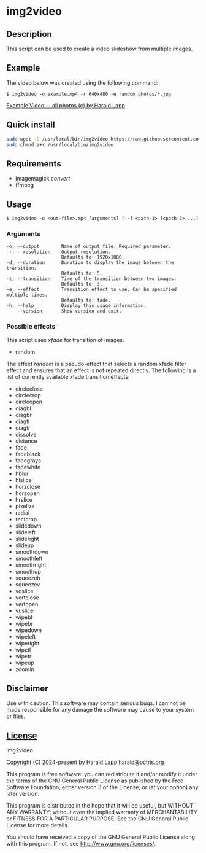 # img2video

## Description

This script can be used to create a video slideshow from multiple images.

## Example

The video below was created using the following command:

```console
$ img2video -o example.mp4 -r 640x480 -e random photos/*.jpg
```

[Example Video -- all photos (c) by Harald Lapp](https://github.com/aurora/img2video/assets/304837/e6e4034c-af0f-48fa-a87d-b6d66fe1b154)

## Quick install

```bash
sudo wget -O /usr/local/bin/img2video https://raw.githubusercontent.com/aurora/img2video/master/img2video
sudo chmod a+x /usr/local/bin/img2video
```

## Requirements

* imagemagick *convert*
* ffmpeg

## Usage

```console
$ img2video -o <out-file>.mp4 [arguments] [--] <path-1> [<path-2> ...]
```

### Arguments

    -o, --output        Name of output file. Required parameter.
    -r, --resolution    Output resolution.
                        Defaults to: 1920x1080.
    -d, --duration      Duration to display the image between the transition.
                        Defaults to: 5.
    -t, --transition    Time of the transition between two images.
                        Defaults to: 3.
    -e, --effect        Transition effect to use. Can be specified multiple times.
                        Defaults to: fade.
    -h, --help          Display this usage information.
        --version       Show version and exit.

### Possible effects

This script uses *xfade* for transition of images.

* random

The effect *random* is a pseudo-effect that selects a random xfade filter effect and ensures that an effect is not repeated directly. The following is a list of currently available xfade transition effects:

* circleclose
* circlecrop
* circleopen
* diagbl
* diagbr
* diagtl
* diagtr
* dissolve
* distance
* fade
* fadeblack
* fadegrays
* fadewhite
* hblur
* hlslice
* horzclose
* horzopen
* hrslice
* pixelize
* radial
* rectcrop
* slidedown
* slideleft
* slideright
* slideup
* smoothdown
* smoothleft
* smoothright
* smoothup
* squeezeh
* squeezev
* vdslice
* vertclose
* vertopen
* vuslice
* wipebl
* wipebr
* wipedown
* wipeleft
* wiperight
* wipetl
* wipetr
* wipeup
* zoomin

## Disclaimer

Use with caution. This software may contain serious bugs. I can not be made responsible for
any damage the software may cause to your system or files.

## [License](LICENSE)

img2video

Copyright (C) 2024-present by Harald Lapp <harald@octris.org>

This program is free software: you can redistribute it and/or modify it under the terms of the GNU General Public License as published by the Free Software Foundation, either version 3 of the License, or (at your option) any later version.

This program is distributed in the hope that it will be useful, but WITHOUT ANY WARRANTY; without even the implied warranty of MERCHANTABILITY or FITNESS FOR A PARTICULAR PURPOSE. See the GNU General Public License for more details.

You should have received a copy of the GNU General Public License along with this program. If not, see <http://www.gnu.org/licenses/>.
